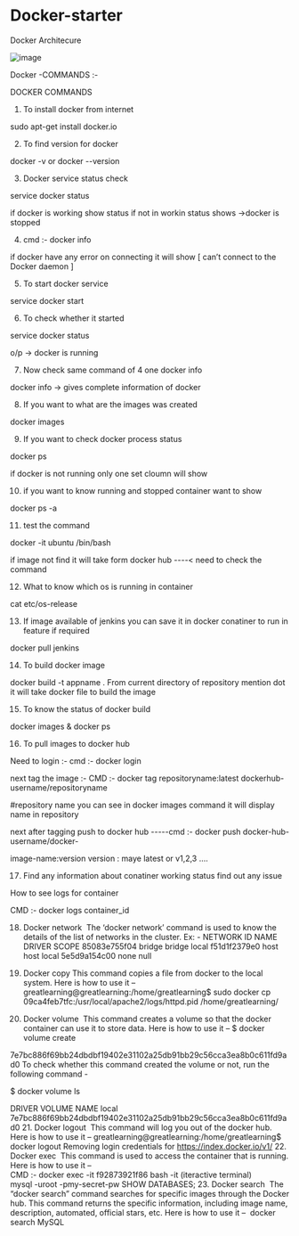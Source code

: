 # Docker-starter

Docker Architecure

![image](https://github.com/DineshA055/Docker-starter/assets/101075223/83b4bb87-3521-41dd-92d3-26489e6378a8)






Docker -COMMANDS :- 

  DOCKER COMMANDS


1. To install docker from internet

sudo apt-get install docker.io

2. To find version for docker

docker -v    or docker --version

3. Docker service status check

service docker status

if docker is working show status if not in workin status shows ->docker is stopped

4. cmd :- docker info

if docker have any error on connecting it will show [ can’t connect to the Docker daemon ]

5. To start docker service

service docker start

6. To check whether it started

service docker status

o/p -> docker is running

7. Now check same command of 4 one docker info

docker info                    -> gives complete information of docker 

8. If you want to what are the images was created

docker images

9. If you want to check docker process status
 
docker ps

if docker is not running only one set cloumn will show

10. if you want to know running and stopped container want to show

docker ps -a

11. test the command

docker -it ubuntu /bin/bash 

if image not find it will take form docker hub ----< need to check the command

12. What to know which os is running in container

cat etc/os-release

13. If image available of jenkins you can save it in docker conatiner to run in feature if required

docker pull jenkins

14. To build docker image

docker build -t  appname   .                                   From current directory of repository mention dot it will take docker file to build the image

15. To know the status of docker build

docker images  & docker ps  

16. To pull images to docker hub

Need to login :- cmd :- docker login

next tag the image :- CMD :-     docker tag repositoryname:latest dockerhub-username/repositoryname

 #repository name you can see in docker images command it will display name in repository

next after tagging push to docker hub    -----cmd :-  docker push docker-hub-username/docker-

image-name:version               version : maye latest or v1,2,3 ....

17. Find any information about conatiner working status find out any issue

How to see logs for container 

CMD :- docker logs container_id

18. Docker network  
The ‘docker network’ command is used to know the details of the list of networks in the cluster.
Ex: - NETWORK ID          NAME                DRIVER              SCOPE
85083e755f04        bridge              bridge              local
f51d1f2379e0        host                host                local
5e5d9a154c00        none                null 

19. Docker copy 
This command copies a file from docker to the local system. Here is how to use it –
greatlearning@greatlearning:/home/greatlearning$ sudo docker cp 09ca4feb7tfc:/usr/local/apache2/logs/httpd.pid /home/greatlearning/

20. Docker volume  
This command creates a volume so that the docker container can use it to store data. Here is how to use it –
$ docker volume create

7e7bc886f69bb24dbdbf19402e31102a25db91bb29c56cca3ea8b0c611fd9ad0
To check whether this command created the volume or not, run the following command -

$ docker volume ls

DRIVER              VOLUME NAME
local               7e7bc886f69bb24dbdbf19402e31102a25db91bb29c56cca3ea8b0c611fd9ad0
21. Docker logout  
This command will log you out of the docker hub. Here is how to use it –
greatlearning@greatlearning:/home/greatlearning$ docker logout
Removing login credentials for https://index.docker.io/v1/
22. Docker exec  
This command is used to access the container that is running. Here is how to use it –  
CMD :- docker exec -it f92873921f86 bash -it (iteractive terminal)   
mysql -uroot -pmy-secret-pw
SHOW DATABASES;
23. Docker search  
The “docker search” command searches for specific images through the Docker hub. This command returns the specific information, including image name, description, automated, official stars, etc. Here is how to use it – 
docker search MySQL
